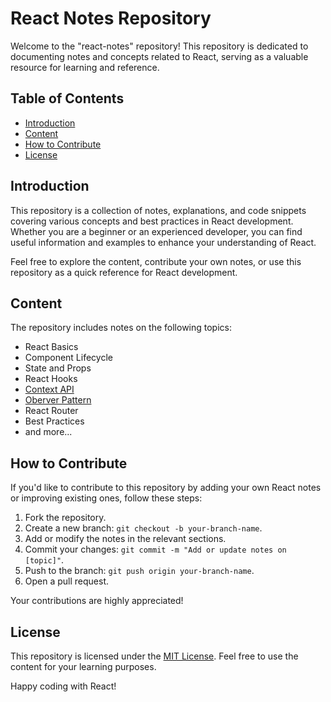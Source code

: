 # React Notes Repository

Welcome to the "react-notes" repository! This repository is dedicated to documenting notes and concepts related to React, serving as a valuable resource for learning and reference.

## Table of Contents

- [Introduction](#introduction)
- [Content](#content)
- [How to Contribute](#how-to-contribute)
- [License](#license)

## Introduction

This repository is a collection of notes, explanations, and code snippets covering various concepts and best practices in React development. Whether you are a beginner or an experienced developer, you can find useful information and examples to enhance your understanding of React.

Feel free to explore the content, contribute your own notes, or use this repository as a quick reference for React development.

## Content

The repository includes notes on the following topics:

- React Basics
- Component Lifecycle
- State and Props
- React Hooks
- [Context API](react-context.md)
- [Oberver Pattern](oberver-pattern.md)
- React Router
- Best Practices
- and more...

## How to Contribute

If you'd like to contribute to this repository by adding your own React notes or improving existing ones, follow these steps:

1. Fork the repository.
2. Create a new branch: `git checkout -b your-branch-name`.
3. Add or modify the notes in the relevant sections.
4. Commit your changes: `git commit -m "Add or update notes on [topic]"`.
5. Push to the branch: `git push origin your-branch-name`.
6. Open a pull request.

Your contributions are highly appreciated!

## License

This repository is licensed under the [MIT License](LICENSE). Feel free to use the content for your learning purposes.

Happy coding with React!